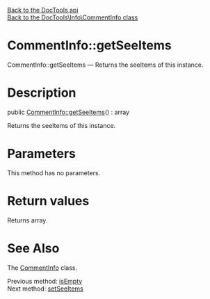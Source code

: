 [Back to the DocTools api](https://github.com/lingtalfi/DocTools/blob/master/doc/api/DocTools.md)<br>
[Back to the DocTools\Info\CommentInfo class](https://github.com/lingtalfi/DocTools/blob/master/doc/api/DocTools/Info/CommentInfo.md)


CommentInfo::getSeeItems
================



CommentInfo::getSeeItems — Returns the seeItems of this instance.




Description
================


public [CommentInfo::getSeeItems](https://github.com/lingtalfi/DocTools/blob/master/doc/api/DocTools/Info/CommentInfo/getSeeItems.md)() : array




Returns the seeItems of this instance.




Parameters
================

This method has no parameters.


Return values
================

Returns array.







See Also
================

The [CommentInfo](https://github.com/lingtalfi/DocTools/blob/master/doc/api/DocTools/Info/CommentInfo.md) class.

Previous method: [isEmpty](https://github.com/lingtalfi/DocTools/blob/master/doc/api/DocTools/Info/CommentInfo/isEmpty.md)<br>Next method: [setSeeItems](https://github.com/lingtalfi/DocTools/blob/master/doc/api/DocTools/Info/CommentInfo/setSeeItems.md)<br>

